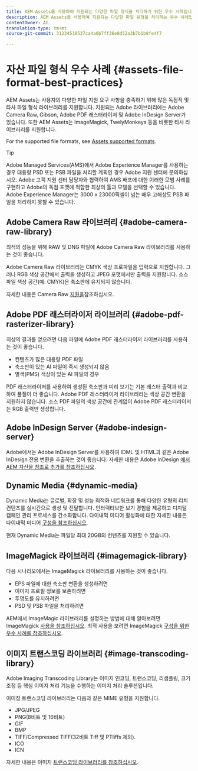 ```yaml
---
title: AEM Assets를 사용하여 지원되는 다양한 파일 형식을 처리하기 위한 우수 사례입니다.
description: AEM Assets를 사용하여 지원되는 다양한 파일 유형을 처리하는 우수 사례입니다.
contentOwner: AG
translation-type: tm+mt
source-git-commit: 31234518537ca4a0b7ff36e8d52a3b7b1b8fe4f7

---
```



# 자산 파일 형식 우수 사례 {#assets-file-format-best-practices}

AEM Assets는 사용자의 다양한 파일 지원 요구 사항을 충족하기 위해 많은 독점적 및 타사 파일 형식 라이브러리를 지원합니다. 지원되는 Adobe 라이브러리에는 Adobe Camera Raw, Gibson, Adobe PDF 래스터라이저 및 Adobe InDesign Server가 있습니다. 또한 AEM Assets는 ImageMagick, TwelyMonkeys 등을 비롯한 타사 라이브러리를 지원합니다.

For the supported file formats, see [Assets supported formats](/help/assets/assets-formats.md).

>[!TIP]
>
>Adobe Managed Services(AMS)에서 Adobe Experience Manager를 사용하는 경우 대용량 PSD 또는 PSB 파일을 처리할 계획인 경우 Adobe 지원 센터에 문의하십시오. Adobe 고객 지원 센터 담당자와 협력하여 AMS 배포에 대한 이러한 모범 사례를 구현하고 Adobe의 독점 포맷에 적합한 최상의 툴과 모델을 선택할 수 있습니다. Adobe Experience Manager는 3000 x 23000픽셀이 넘는 매우 고해상도 PSB 파일을 처리하지 못할 수 있습니다.

## Adobe Camera Raw 라이브러리 {#adobe-camera-raw-library}

최적의 성능을 위해 RAW 및 DNG 파일에 Adobe Camera Raw 라이브러리를 사용하는 것이 좋습니다.

Adobe Camera Raw 라이브러리는 CMYK 색상 프로파일을 입력으로 지원합니다. 그러나 RGB 색상 공간에서 출력을 생성하고 JPEG 포맷에서만 출력을 지원합니다. 소스 파일 색상 공간(예: CMYK)은 축소판에 유지되지 않습니다.

자세한 내용은 Camera Raw [지원을](/help/assets/camera-raw.md)참조하십시오.

## Adobe PDF 래스터라이저 라이브러리 {#adobe-pdf-rasterizer-library}

최상의 결과를 얻으려면 다음 파일에 Adobe PDF 래스터라이저 라이브러리를 사용하는 것이 좋습니다.

* 컨텐츠가 많은 대용량 PDF 파일
* 축소판이 있는 AI 파일이 즉시 생성되지 않음
* 별색(PMS) 색상이 있는 AI 파일의 경우

PDF 래스터라이저를 사용하여 생성된 축소판과 미리 보기는 기본 래스터 출력과 비교하여 품질이 더 좋습니다. Adobe PDF 래스터라이저 라이브러리는 색상 공간 변환을 지원하지 않습니다. 소스 PDF 파일의 색상 공간에 관계없이 Adobe PDF 래스터라이저는 RGB 출력만 생성합니다.

## Adobe InDesign Server {#adobe-indesign-server}

Adobe에서는 Adobe InDesign Server를 사용하여 IDML 및 HTML과 같은 Adobe InDesign 전용 변환을 추출하는 것이 좋습니다. 자세한 내용은 Adobe InDesign [에서 AEM 자산을 참조로 추가를 참조하십시오](/help/assets/managing-linked-subassets.md#refai).

## Dynamic Media  {#dynamic-media}

Dynamic Media는 글로벌, 확장 및 성능 최적화 네트워크를 통해 다양한 유형의 리치 컨텐츠를 실시간으로 생성 및 전달합니다. 인터랙티브한 보기 경험을 제공하고 디지털 캠페인 관리 프로세스를 간소화합니다. 다이내믹 미디어 활성화에 대한 자세한 내용은 다이내믹 미디어 [구성을 참조하십시오](/help/assets/config-dynamic.md).

현재 Dynamic Media는 파일당 최대 20GB의 컨텐츠를 지원할 수 있습니다.

## ImageMagick 라이브러리 {#imagemagick-library}

다음 시나리오에서는 ImageMagick 라이브러리를 사용하는 것이 좋습니다.

* EPS 파일에 대한 축소판 변환을 생성하려면
* 이미지 프로필 정보를 보존하려면
* 투명도를 유지하려면
* PSD 및 PSB 파일을 처리하려면

AEM에서 ImageMagic 라이브러리를 설정하는 방법에 대해 알아보려면 ImageMagick [사용을 참조하십시오](/help/assets/media-handlers.md#an-example-using-imagemagick). 최적 사용을 보려면 ImageMagick [구성을 위한 우수 사례를 참조하십시오](/help/assets/best-practices-for-imagemagick.md).

## 이미지 트랜스코딩 라이브러리 {#image-transcoding-library}

Adobe Imaging Transcoding Library는 이미지 인코딩, 트랜스코딩, 리샘플링, 크기 조정 등 핵심 이미지 처리 기능을 수행하는 이미지 처리 솔루션입니다.

이미징 트랜스코딩 라이브러리는 다음과 같은 MIME 유형을 지원합니다.

* JPG/JPEG
* PNG(8비트 및 16비트)
* GIF
* BMP
* TIFF/Compressed TIFF(32비트 Tiff 및 PTliffs 제외).
* ICO
* ICN

자세한 내용은 이미지 [트랜스코딩 라이브러리를 참조하십시오](/help/assets/imaging-transcoding-library.md).
